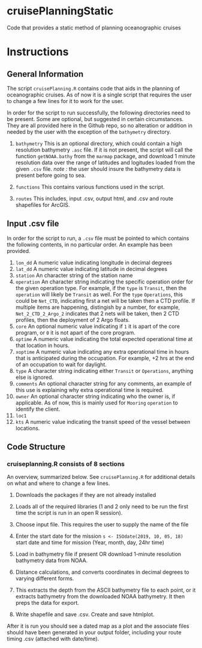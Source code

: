 # cruisePlanningStatic
Code that provides a static method of planning oceanographic cruises

# Instructions

## General Information

The script `cruisePlanning.R` contains code that aids in the planning of oceanographic cruises. As of now it is a single script that requires the user to change a few lines for it to work for the user.

In order for the script to run successfully, the following directories need to be present. Some are optional, but suggested in certain circumstances. They are all provided here in the Github repo, so no alteration or addition in needed by the user with the exception of the `bathymetry` directory.

1. `bathymetry` This is an optional directory, which could contain a high resolution bathymetry `.asc` file. If it is not present, the script will call the function `getNOAA.bathy` from the `marmap` package, and download 1 minute resolution data over the range of latitudes and logitudes loaded from the given `.csv` file. *note :* the user should insure the bathymetry data is present before going to sea. 

2. `functions` This contains various functions used in the script.

3. `routes` This includes, input .csv, output html, and .csv and route shapefiles for ArcGIS.

## Input .csv file

In order for the script to run, a `.csv` file must be pointed to which contains the following contents, in no particular order. An example has been provided.

  1. `lon_dd` A numeric value indicating longitude in decimal degrees
  2. `lat_dd` A numeric value indicating latitude in decimal degrees
  3. `station` An character string of the station name
  4. `operation` An character string indicating the specific operation order for the given operation type. For example, if the `type` is `Transit`, then the `operation` will likely be `Transit` as well. For the `type` `Operations`, this could be `Net_CTD`, indicating first a net will be taken then a CTD profile. If multiple items are happening, distingish by a number, for example, `Net_2_CTD_2_Argo_2` indicates that 2 nets will be taken, then 2 CTD profiles, then the deployment of 2 Argo floats.
  5. `core` An optional numeric value indicating if `1` it is apart of the core program, or `0` it is not apart of the core program.
  6. `optime` A numeric value indicating the total expected operational time at that location in hours.
  7. `xoptime` A numeric value indicating any extra operational time in hours that is anticipated during the occupation. For example, +2 hrs at the end of an occupation to wait for daylight.
  8. `type` A character string indicating either `Transit` or `Operations`, anything else is ignored.
  9. `comments` An optional character string for any comments, an example of this use is explaining why extra operational time is required.
  10. `owner` An optional character string indicating who the owner is, if applicable. As of now, this is mainly used for `Mooring` `operation` to identify the client.
  11. `loc1`
  12. `kts` A numeric value indicating the transit speed of the vessel between locations.

## Code Structure 

### cruiseplanning.R consists of 8 sections

An overview, summarized below. See `cruisePlanning.R` for additional details on what and where to change a few lines.

1. Downloads the packages if they are not already installed

2. Loads all of the required libraries (1 and 2 only need to be run the first time the script is run in an open R session).

3. Choose input file. This requires the user to supply the name of the file

4. Enter the start date for the mission `s <- ISOdate(2019, 10, 05, 18)` start date and time for mission (Year, month, day, 24hr time)

5. Load in bathymetry file if present OR download 1-minute resolution bathymetry data 
from NOAA. 
  
6. Distance calculations, and converts coordinates in decimal degrees to varying different forms.

7. This extracts the depth from the ASCII bathymetry file to each point, or it extracts bathymetry from the downloaded NOAA bathymetry. It then preps the data for export.

8. Write shapefile and save .csv. Create and save htmlplot.
 
After it is run you should see a dated map as a plot and the associate files should have been generated in your output folder, including your route timing .csv (attached with date/time).
